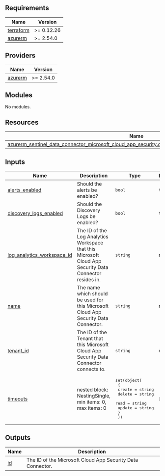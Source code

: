 <!-- BEGIN_TF_DOCS -->
## Requirements

| Name                                                                      | Version    |
|---------------------------------------------------------------------------|------------|
| <a name="requirement_terraform"></a> [terraform](#requirement\_terraform) | >= 0.12.26 |
| <a name="requirement_azurerm"></a> [azurerm](#requirement\_azurerm)       | >= 2.54.0  |

## Providers

| Name                                                          | Version   |
|---------------------------------------------------------------|-----------|
| <a name="provider_azurerm"></a> [azurerm](#provider\_azurerm) | >= 2.54.0 |

## Modules

No modules.

## Resources

| Name                                                                                                                                                                                                                                             | Type     |
|--------------------------------------------------------------------------------------------------------------------------------------------------------------------------------------------------------------------------------------------------|----------|
| [azurerm_sentinel_data_connector_microsoft_cloud_app_security.data_connector_microsoft_cloud_app_security](https://registry.terraform.io/providers/hashicorp/azurerm/latest/docs/resources/sentinel_data_connector_microsoft_cloud_app_security) | resource |

## Inputs

| Name                                                                                                                   | Description                                                                                             | Type                                                                                                                                                 | Default | Required |
|------------------------------------------------------------------------------------------------------------------------|---------------------------------------------------------------------------------------------------------|------------------------------------------------------------------------------------------------------------------------------------------------------|---------|:--------:|
| <a name="input_alerts_enabled"></a> [alerts\_enabled](#input\_alerts\_enabled)                                         | Should the alerts be enabled?                                                                           | `bool`                                                                                                                                               | `true`  |    no    |
| <a name="input_discovery_logs_enabled"></a> [discovery\_logs\_enabled](#input\_discovery\_logs\_enabled)               | Should the Discovery Logs be enabled?                                                                   | `bool`                                                                                                                                               | `true`  |    no    |
| <a name="input_log_analytics_workspace_id"></a> [log\_analytics\_workspace\_id](#input\_log\_analytics\_workspace\_id) | The ID of the Log Analytics Workspace that this Microsoft Cloud App Security Data Connector resides in. | `string`                                                                                                                                             | n/a     |   yes    |
| <a name="input_name"></a> [name](#input\_name)                                                                         | The name which should be used for this Microsoft Cloud App Security Data Connector.                     | `string`                                                                                                                                             | n/a     |   yes    |
| <a name="input_tenant_id"></a> [tenant\_id](#input\_tenant\_id)                                                        | The ID of the Tenant that this Microsoft Cloud App Security Data Connector connects to.                 | `string`                                                                                                                                             | `null`  |    no    |
| <a name="input_timeouts"></a> [timeouts](#input\_timeouts)                                                             | nested block: NestingSingle, min items: 0, max items: 0                                                 | <pre>set(object(<br>    {<br>      create = string<br>      delete = string<br>      read   = string<br>      update = string<br>    }<br>  ))</pre> | `[]`    |    no    |

## Outputs

| Name                                       | Description                                                |
|--------------------------------------------|------------------------------------------------------------|
| <a name="output_id"></a> [id](#output\_id) | The ID of the Microsoft Cloud App Security Data Connector. |
<!-- END_TF_DOCS -->
